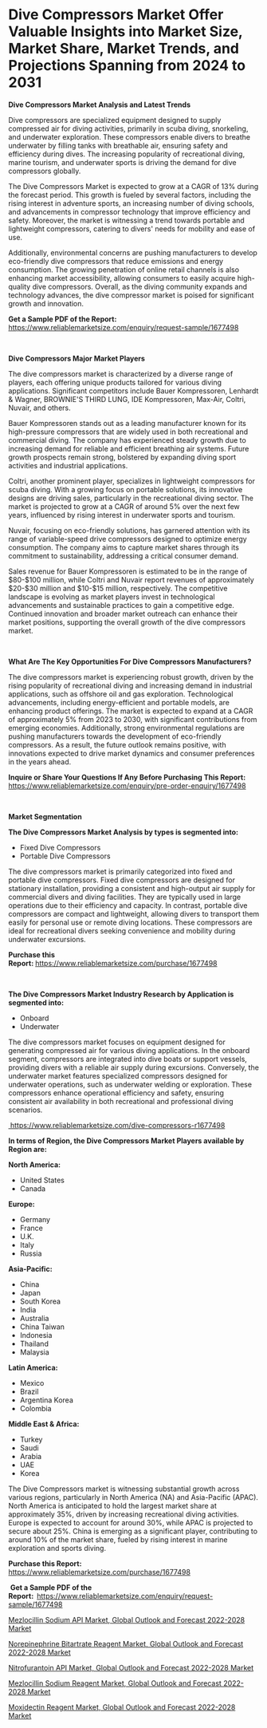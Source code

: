 <p><h1>Dive Compressors Market Offer Valuable Insights into Market Size, Market Share, Market Trends, and Projections Spanning from 2024 to 2031</h1></p><p><strong>Dive Compressors Market Analysis and Latest Trends</strong></p>
<p><p>Dive compressors are specialized equipment designed to supply compressed air for diving activities, primarily in scuba diving, snorkeling, and underwater exploration. These compressors enable divers to breathe underwater by filling tanks with breathable air, ensuring safety and efficiency during dives. The increasing popularity of recreational diving, marine tourism, and underwater sports is driving the demand for dive compressors globally.</p><p>The Dive Compressors Market is expected to grow at a CAGR of 13% during the forecast period. This growth is fueled by several factors, including the rising interest in adventure sports, an increasing number of diving schools, and advancements in compressor technology that improve efficiency and safety. Moreover, the market is witnessing a trend towards portable and lightweight compressors, catering to divers' needs for mobility and ease of use.</p><p>Additionally, environmental concerns are pushing manufacturers to develop eco-friendly dive compressors that reduce emissions and energy consumption. The growing penetration of online retail channels is also enhancing market accessibility, allowing consumers to easily acquire high-quality dive compressors. Overall, as the diving community expands and technology advances, the dive compressor market is poised for significant growth and innovation.</p></p>
<p><strong>Get a Sample PDF of the Report:&nbsp;</strong> <a href="https://www.reliablemarketsize.com/enquiry/request-sample/1677498?utm_campaign=1497&utm_medium=2&utm_source=Github&utm_content=ia&utm_term=14102024&utm_id=dive-compressors">https://www.reliablemarketsize.com/enquiry/request-sample/1677498</a></p>
<p>&nbsp;</p>
<p><strong>Dive Compressors Major Market Players</strong></p>
<p><p>The dive compressors market is characterized by a diverse range of players, each offering unique products tailored for various diving applications. Significant competitors include Bauer Kompressoren, Lenhardt & Wagner, BROWNIE'S THIRD LUNG, IDE Kompressoren, Max-Air, Coltri, Nuvair, and others. </p><p>Bauer Kompressoren stands out as a leading manufacturer known for its high-pressure compressors that are widely used in both recreational and commercial diving. The company has experienced steady growth due to increasing demand for reliable and efficient breathing air systems. Future growth prospects remain strong, bolstered by expanding diving sport activities and industrial applications.</p><p>Coltri, another prominent player, specializes in lightweight compressors for scuba diving. With a growing focus on portable solutions, its innovative designs are driving sales, particularly in the recreational diving sector. The market is projected to grow at a CAGR of around 5% over the next few years, influenced by rising interest in underwater sports and tourism.</p><p>Nuvair, focusing on eco-friendly solutions, has garnered attention with its range of variable-speed drive compressors designed to optimize energy consumption. The company aims to capture market shares through its commitment to sustainability, addressing a critical consumer demand.</p><p>Sales revenue for Bauer Kompressoren is estimated to be in the range of $80-$100 million, while Coltri and Nuvair report revenues of approximately $20-$30 million and $10-$15 million, respectively. The competitive landscape is evolving as market players invest in technological advancements and sustainable practices to gain a competitive edge. Continued innovation and broader market outreach can enhance their market positions, supporting the overall growth of the dive compressors market.</p></p>
<p>&nbsp;</p>
<p><strong>What Are The Key Opportunities For Dive Compressors Manufacturers?</strong></p>
<p><p>The dive compressors market is experiencing robust growth, driven by the rising popularity of recreational diving and increasing demand in industrial applications, such as offshore oil and gas exploration. Technological advancements, including energy-efficient and portable models, are enhancing product offerings. The market is expected to expand at a CAGR of approximately 5% from 2023 to 2030, with significant contributions from emerging economies. Additionally, strong environmental regulations are pushing manufacturers towards the development of eco-friendly compressors. As a result, the future outlook remains positive, with innovations expected to drive market dynamics and consumer preferences in the years ahead.</p></p>
<p><strong>Inquire or Share Your Questions If Any Before Purchasing This Report:</strong> <a href="https://www.reliablemarketsize.com/enquiry/pre-order-enquiry/1677498?utm_campaign=1497&utm_medium=2&utm_source=Github&utm_content=ia&utm_term=14102024&utm_id=dive-compressors">https://www.reliablemarketsize.com/enquiry/pre-order-enquiry/1677498</a></p>
<p>&nbsp;</p>
<p><strong>Market Segmentation</strong></p>
<p><strong>The Dive Compressors Market Analysis by types is segmented into:</strong></p>
<p><ul><li>Fixed Dive Compressors</li><li>Portable Dive Compressors</li></ul></p>
<p><p>The dive compressors market is primarily categorized into fixed and portable dive compressors. Fixed dive compressors are designed for stationary installation, providing a consistent and high-output air supply for commercial divers and diving facilities. They are typically used in large operations due to their efficiency and capacity. In contrast, portable dive compressors are compact and lightweight, allowing divers to transport them easily for personal use or remote diving locations. These compressors are ideal for recreational divers seeking convenience and mobility during underwater excursions.</p></p>
<p><strong>Purchase this Report:&nbsp;</strong><a href="https://www.reliablemarketsize.com/purchase/1677498?utm_campaign=1497&utm_medium=2&utm_source=Github&utm_content=ia&utm_term=14102024&utm_id=dive-compressors">https://www.reliablemarketsize.com/purchase/1677498</a></p>
<p>&nbsp;</p>
<p><strong>The Dive Compressors Market Industry Research by Application is segmented into:</strong></p>
<p><ul><li>Onboard</li><li>Underwater</li></ul></p>
<p><p>The dive compressors market focuses on equipment designed for generating compressed air for various diving applications. In the onboard segment, compressors are integrated into dive boats or support vessels, providing divers with a reliable air supply during excursions. Conversely, the underwater market features specialized compressors designed for underwater operations, such as underwater welding or exploration. These compressors enhance operational efficiency and safety, ensuring consistent air availability in both recreational and professional diving scenarios.</p></p>
<p><a href="https://www.reliablemarketsize.com/dive-compressors-r1677498?utm_campaign=1497&utm_medium=2&utm_source=Github&utm_content=ia&utm_term=14102024&utm_id=dive-compressors">&nbsp;https://www.reliablemarketsize.com/dive-compressors-r1677498</a></p>
<p><strong>In terms of Region, the Dive Compressors Market Players available by Region are:</strong></p>
<p>
    <p> <strong> North America: </strong>
        <ul>
            <li>United States</li>
            <li>Canada</li>
        </ul>
        </p> 
    <p> <strong> Europe: </strong>
        <ul>
            <li>Germany</li>
            <li>France</li>
            <li>U.K.</li>
            <li>Italy</li>
            <li>Russia</li>
        </ul>
        </p> 
    <p> <strong> Asia-Pacific: </strong>
        <ul>
            <li>China</li>
            <li>Japan</li>
            <li>South Korea</li>
            <li>India</li>
            <li>Australia</li>
            <li>China Taiwan</li>
            <li>Indonesia</li>
            <li>Thailand</li>
            <li>Malaysia</li>
        </ul>
        </p> 
    <p> <strong> Latin America: </strong>
        <ul>
            <li>Mexico</li>
            <li>Brazil</li>
            <li>Argentina Korea</li>
            <li>Colombia</li>
        </ul>
        </p> 
    <p> <strong> Middle East & Africa: </strong>
        <ul>
            <li>Turkey</li>
            <li>Saudi</li>
            <li>Arabia</li>
            <li>UAE</li>
            <li>Korea</li>
        </ul>
    </p>
    </p>
<p><p>The Dive Compressors market is witnessing substantial growth across various regions, particularly in North America (NA) and Asia-Pacific (APAC). North America is anticipated to hold the largest market share at approximately 35%, driven by increasing recreational diving activities. Europe is expected to account for around 30%, while APAC is projected to secure about 25%. China is emerging as a significant player, contributing to around 10% of the market share, fueled by rising interest in marine exploration and sports diving.</p></p>
<p><strong>Purchase this Report: </strong><a href="https://www.reliablemarketsize.com/purchase/1677498?utm_campaign=1497&utm_medium=2&utm_source=Github&utm_content=ia&utm_term=14102024&utm_id=dive-compressors">https://www.reliablemarketsize.com/purchase/1677498</a></p>
<p>&nbsp;<strong>Get a Sample PDF of the Report:&nbsp;&nbsp;</strong><a href="https://www.reliablemarketsize.com/enquiry/request-sample/1677498?utm_campaign=1497&utm_medium=2&utm_source=Github&utm_content=ia&utm_term=14102024&utm_id=dive-compressors">https://www.reliablemarketsize.com/enquiry/request-sample/1677498</a></p>
<p><strong></strong></p>
<p><p><a href="https://www.linkedin.com/pulse/global-mezlocillin-sodium-api-market-outlook-forecast-2022-2028-fseye?trk=public_post_embed_feed-article-content&utm_campaign=1497&utm_medium=2&utm_source=Github&utm_content=ia&utm_term=14102024&utm_id=dive-compressors">Mezlocillin Sodium API Market, Global Outlook and Forecast 2022-2028 Market</a></p><p><a href="https://www.linkedin.com/pulse/navigating-global-norepinephrine-bitartrate-reagent-market-gzx5f?trk=public_post_embed_feed-article-content&utm_campaign=1497&utm_medium=2&utm_source=Github&utm_content=ia&utm_term=14102024&utm_id=dive-compressors">Norepinephrine Bitartrate Reagent Market, Global Outlook and Forecast 2022-2028 Market</a></p><p><a href="https://www.linkedin.com/pulse/navigating-global-nitrofurantoin-api-market-outlook-forecast-ngwre?trk=public_post_embed_feed-article-content&utm_campaign=1497&utm_medium=2&utm_source=Github&utm_content=ia&utm_term=14102024&utm_id=dive-compressors">Nitrofurantoin API Market, Global Outlook and Forecast 2022-2028 Market</a></p><p><a href="https://www.linkedin.com/pulse/exploring-mezlocillin-sodium-reagent-market-global-outlook-bf02e?trk=public_post_embed_feed-article-content&utm_campaign=1497&utm_medium=2&utm_source=Github&utm_content=ia&utm_term=14102024&utm_id=dive-compressors">Mezlocillin Sodium Reagent Market, Global Outlook and Forecast 2022-2028 Market</a></p><p><a href="https://www.linkedin.com/pulse/moxidectin-reagent-market-global-outlook-forecast-2022-2028-0bene?trk=public_post_embed_feed-article-content&utm_campaign=1497&utm_medium=2&utm_source=Github&utm_content=ia&utm_term=14102024&utm_id=dive-compressors">Moxidectin Reagent Market, Global Outlook and Forecast 2022-2028 Market</a></p></p>